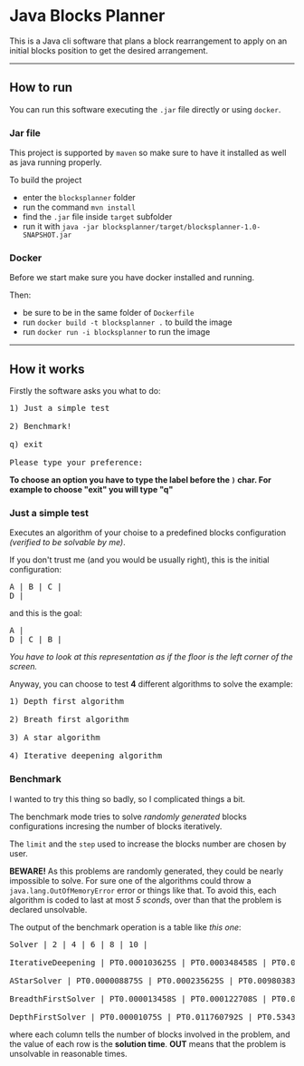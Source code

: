 # Java Blocks Planner

This is a Java cli software that plans a block rearrangement to apply on an initial blocks position to get the desired arrangement. 


----

## How to run

You can run this software executing the `.jar` file directly or using `docker`.

### Jar file

This project is supported by `maven` so make sure to have it installed as well as java running properly.

To build the project

- enter the `blocksplanner` folder
- run the command `mvn install`
- find the `.jar` file inside `target` subfolder
- run it with `java -jar blocksplanner/target/blocksplanner-1.0-SNAPSHOT.jar`

### Docker

Before we start make sure you have docker installed and running.

Then:

- be sure to be in the same folder of `Dockerfile`
- run `docker build -t blocksplanner .` to build the image
- run `docker run -i blocksplanner` to run the image

---

## How it works

Firstly the software asks you what to do:

<pre>
1) Just a simple test

2) Benchmark!

q) exit

Please type your preference:
</pre>

**To choose an option you have to type the label before the `)` char. For example to choose "exit" you will type "q"**

### Just a simple test

Executes an algorithm of your choise to a predefined blocks configuration *(verified to be solvable by me)*.

If you don't trust me (and you would be usually right), this is the initial configuration:

<pre>
A | B | C | 
D | 
</pre>

and this is the goal:

<pre>
A | 
D | C | B |
</pre>

*You have to look at this representation as if the floor is the left corner of the screen.*

Anyway, you can choose to test **4** different algorithms to solve the example:

<pre>
1) Depth first algorithm

2) Breath first algorithm

3) A star algorithm

4) Iterative deepening algorithm
</pre>

### Benchmark

I wanted to try this thing so badly, so I complicated things a bit.

The benchmark mode tries to solve *randomly generated* blocks configurations incresing the number of blocks iteratively.

The `limit` and the `step` used to increase the blocks number are chosen by user.

**BEWARE!** As this problems are randomly generated, they could be nearly impossible to solve. For sure one of the algorithms could throw a `java.lang.OutOfMemoryError` error or things like that. To avoid this, each algorithm is coded to last at most *5 sconds*, over than that the problem is declared unsolvable.

The output of the benchmark operation is a table like *this one*:

<pre>
Solver | 2 | 4 | 6 | 8 | 10 | 

IterativeDeepening | PT0.000103625S | PT0.000348458S | PT0.006790208S | OUT | OUT | 

AStarSolver | PT0.000008875S | PT0.000235625S | PT0.009803833S | OUT | OUT | 

BreadthFirstSolver | PT0.000013458S | PT0.000122708S | PT0.003210541S | OUT | OUT | 

DepthFirstSolver | PT0.00001075S | PT0.011760792S | PT0.534384375S | OUT | OUT |
</pre>

where each column tells the number of blocks involved in the problem, and the value of each row is the **solution time**. **OUT** means that the problem is unsolvable in reasonable times.

